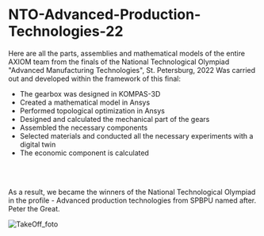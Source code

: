 # NTO-Advanced-Production-Technologies-22
  Here are all the parts, assemblies and mathematical models of the entire AXIOM team from the finals of the National Technological Olympiad "Advanced Manufacturing Technologies", St. Petersburg, 2022
  Was carried out and developed within the framework of this final:

  
  - The gearbox was designed in KOMPAS-3D
  - Created a mathematical model in Ansys
  - Performed topological optimization in Ansys
  - Designed and calculated the mechanical part of the gears
  - Assembled the necessary components
  - Selected materials and conducted all the necessary experiments with a digital twin
  - The economic component is calculated
  
  
<br />
<br />
  
  As a result, we became the winners of the National Technological Olympiad in the profile - Advanced production technologies from SPBPU named after. Peter the Great.
  
  
![TakeOff_foto](https://sun9-82.userapi.com/impg/DGCf7aa0xmwfXCOi_JdxrUVMGZnUnyvM0a0ClA/2-7bP6Dy6co.jpg?size=1920x1009&quality=96&sign=4fb2608db0e45070e9fb64760b22a369&type=album)


